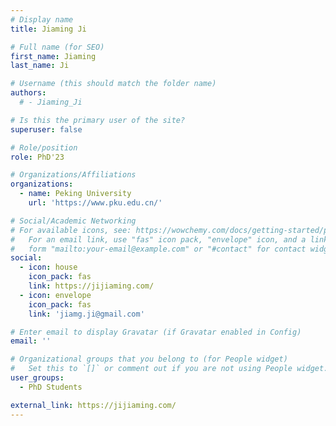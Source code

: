 ```yaml
---
# Display name
title: Jiaming Ji

# Full name (for SEO)
first_name: Jiaming
last_name: Ji

# Username (this should match the folder name)
authors:
  # - Jiaming_Ji

# Is this the primary user of the site?
superuser: false

# Role/position
role: PhD'23

# Organizations/Affiliations
organizations:
  - name: Peking University
    url: 'https://www.pku.edu.cn/'

# Social/Academic Networking
# For available icons, see: https://wowchemy.com/docs/getting-started/page-builder/#icons
#   For an email link, use "fas" icon pack, "envelope" icon, and a link in the
#   form "mailto:your-email@example.com" or "#contact" for contact widget.
social:
  - icon: house
    icon_pack: fas
    link: https://jijiaming.com/
  - icon: envelope
    icon_pack: fas
    link: 'jiamg.ji@gmail.com'

# Enter email to display Gravatar (if Gravatar enabled in Config)
email: ''

# Organizational groups that you belong to (for People widget)
#   Set this to `[]` or comment out if you are not using People widget.
user_groups:
  - PhD Students

external_link: https://jijiaming.com/
---
```


